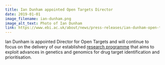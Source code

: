 ```yaml
---
title: Ian Dunham appointed Open Targets Director
date: 2019-01-01
image_filename: ian-dunham.png
image_alt_text: Photo of Ian Dunham
link: https://www.ebi.ac.uk/about/news/press-releases/ian-dunham-open-targets-director
---
```

Ian Dunham is appointed Director for Open Targets and will continue to focus on the delivery of our established <a href="/science">research programme</a> that aims to exploit advances in genetics and genomics for drug target identification and prioritisation.